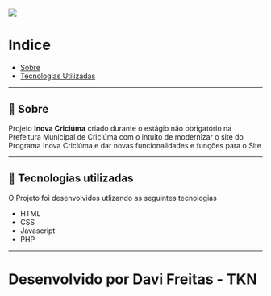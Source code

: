 <h1 allign="center">
    <img src="inova_gif2.gif">
</h1>

#     Indice
- [Sobre](#-sobre)
- [Tecnologias Utilizadas](#-tecnologias-utilizadas)

---

## 📖     Sobre

Projeto **Inova Criciúma** criado durante o estágio não obrigatório na Prefeitura Municipal de Criciúma com o intuito de modernizar o site do Programa Inova Criciúma e dar novas funcionalidades e funções para o Site

---

## 🚀     Tecnologias utilizadas

O Projeto foi desenvolvidos utlizando as seguintes tecnologias

- HTML
- CSS
- Javascript
- PHP

--- 


# Desenvolvido por Davi Freitas - TKN
